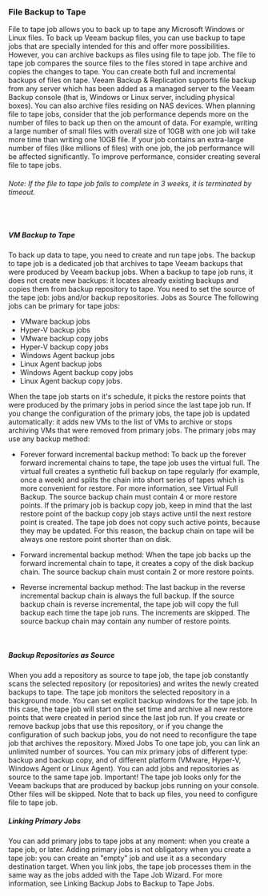 <!--- This was last Changed 03-05-17 by PS --->
### File Backup to Tape

File to tape job allows you to back up to tape any Microsoft Windows or Linux files. To back up Veeam backup files, you can use backup to tape jobs that are specially intended for this and offer more possibilities. However, you can archive backups as files using file to tape job. The file to tape job compares the source files to the files stored in tape archive and copies the changes to tape. You can create both full and incremental backups of files on tape. Veeam Backup & Replication supports file backup from any server which has been added as a managed server to the Veeam Backup console (that is, Windows or Linux server, including physical boxes). You can also archive files residing on NAS devices. When planning file to tape jobs, consider that the job performance depends more on the number of files to back up then on the amount of data. For example, writing a large number of small files with overall size of 10GB with one job will take more time than writing one 10GB file. If your job contains an extra-large number of files (like millions of files) with one job, the job performance will be affected significantly. To improve performance, consider creating several file to tape jobs.

###### Note:  If the file to tape job fails to complete in 3 weeks, it is terminated by timeout.

 
##### VM Backup to Tape
To back up data to tape, you need to create and run tape jobs. The backup to tape job is a dedicated job that archives to tape Veeam backups that were produced by Veeam backup jobs. When a backup to tape job runs, it does not create new backups: it locates already existing backups and copies them from backup repository to tape. You need to set the source of the tape job: jobs and/or backup repositories.
Jobs as Source The following jobs can be primary for tape jobs:
-	VMware backup jobs
-	Hyper-V backup jobs
-	VMware backup copy jobs
-	Hyper-V backup copy jobs
-	Windows Agent backup jobs
-	Linux Agent backup jobs
-	Windows Agent backup copy jobs
-	Linux Agent backup copy jobs.

When the tape job starts on it's schedule, it picks the restore points that were produced by the primary jobs in period since the last tape job run. If you change the configuration of the primary jobs, the tape job is updated automatically: it adds new VMs to the list of VMs to archive or stops archiving VMs that were removed from primary jobs.
The primary jobs may use any backup method:
-	Forever forward incremental backup method: To back up the forever forward incremental chains to tape, the tape job uses the virtual full. The virtual full creates a synthetic full backup on tape regularly (for example, once a week) and splits the chain into short series of tapes which is more convenient for restore. For more information, see Virtual Full Backup. The source backup chain must contain 4 or more restore points.  If the primary job is backup copy job, keep in mind that the last restore point of the backup copy job stays active until the next restore point is created. The tape job does not copy such active points, because they may be updated. For this reason, the backup chain on tape will be always one restore point shorter than on disk.

-	Forward incremental backup method: When the tape job backs up the forward incremental chain to tape, it creates a copy of the disk backup chain. The source backup chain must contain 2 or more restore points.  


-	Reverse incremental backup method: The last backup in the reverse incremental backup chain is always the full backup. If the source backup chain is reverse incremental, the tape job will copy the full backup each time the tape job runs. The increments are skipped. The source backup chain may contain any number of restore points.

 
##### Backup Repositories as Source
When you add a repository as source to tape job, the tape job constantly scans the selected repository (or repositories) and writes the newly created backups to tape. The tape job monitors the selected repository in a background mode. You can set explicit backup windows for the tape job. In this case, the tape job will start on the set time and archive all new restore points that were created in period since the last job run. If you create or remove backup jobs that use this repository, or if you change the configuration of such backup jobs, you do not need to reconfigure the tape job that archives the repository. Mixed Jobs To one tape job, you can link an unlimited number of sources. You can mix primary jobs of different type: backup and backup copy, and of different platform (VMware, Hyper-V, Windows Agent or Linux Agent). You can add jobs and repositories as source to the same tape job.
Important!  The tape job looks only for the Veeam backups that are produced by backup jobs running on your console. Other files will be skipped.
Note that to back up files, you need to configure file to tape job.
##### Linking Primary Jobs
You can add primary jobs to tape jobs at any moment: when you create a tape job, or later.
Adding primary jobs is not obligatory when you create a tape job: you can create an "empty" job and use it as a secondary destination target. When you link jobs, the tape job processes them in the same way as the jobs added with the Tape Job Wizard. For more information, see Linking Backup Jobs to Backup to Tape Jobs.
